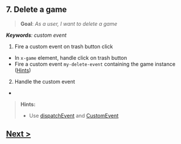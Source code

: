## 7. Delete a game
> **Goal**: _As a user, I want to delete a game_

_**Keywords**: custom event_

1. Fire a custom event on trash button click
  - In `x-game` element, handle click on trash button
  - Fire a custom event `my-delete-event` containing the game instance ([Hints](#hints))
2. Handle the custom event
  - 


<a name="hints"></a>
> **Hints:**
>
> - Use [dispatchEvent](https://api.dartlang.org/docs/channels/stable/latest/dart_html/EventTarget.html#dispatchEvent) and [CustomEvent](https://api.dartlang.org/docs/channels/stable/latest/dart_html/CustomEvent.html)


## [Next >](user-story-8.md)
